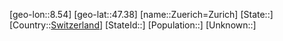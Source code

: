 ﻿---
location: [47.38,8.54]
type: City
tags:
- geo/City


SpocWebEntityId: 35873
isDeleted: false
confidential: public

---
[geo-lon::8.54]
[geo-lat::47.38]
[name::Zuerich=Zurich]
[State::]
[Country::[Switzerland](geo/Continent/Europe/Switzerland.md)]
[StateId::]
[Population::]
[Unknown::]

